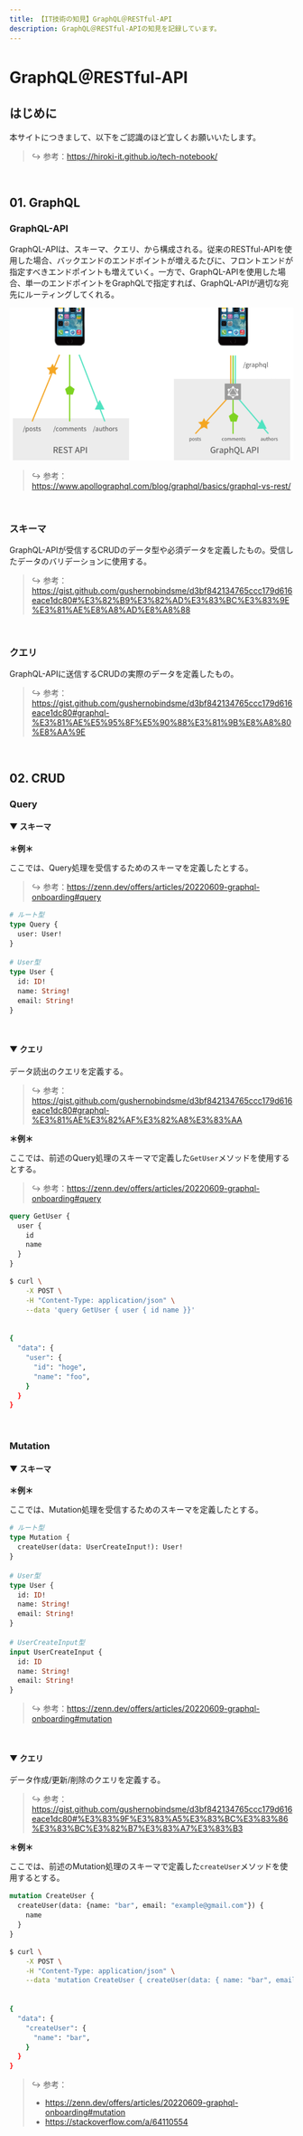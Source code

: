 ```yaml
---
title: 【IT技術の知見】GraphQL＠RESTful-API
description: GraphQL＠RESTful-APIの知見を記録しています。
---
```


# GraphQL＠RESTful-API

## はじめに

本サイトにつきまして、以下をご認識のほど宜しくお願いいたします。

> ↪️ 参考：https://hiroki-it.github.io/tech-notebook/

<br>

## 01. GraphQL

### GraphQL-API

GraphQL-APIは、スキーマ、クエリ、から構成される。従来のRESTful-APIを使用した場合、バックエンドのエンドポイントが増えるたびに、フロントエンドが指定すべきエンドポイントも増えていく。一方で、GraphQL-APIを使用した場合、単一のエンドポイントをGraphQLで指定すれば、GraphQL-APIが適切な宛先にルーティングしてくれる。

![graphql-api](https://raw.githubusercontent.com/hiroki-it/tech-notebook-images/master/images/graphql-api.png)

> ↪️ 参考：https://www.apollographql.com/blog/graphql/basics/graphql-vs-rest/

<br>

### スキーマ

GraphQL-APIが受信するCRUDのデータ型や必須データを定義したもの。受信したデータのバリデーションに使用する。

> ↪️ 参考：https://gist.github.com/gushernobindsme/d3bf842134765ccc179d616eace1dc80#%E3%82%B9%E3%82%AD%E3%83%BC%E3%83%9E%E3%81%AE%E8%A8%AD%E8%A8%88

<br>

### クエリ

GraphQL-APIに送信するCRUDの実際のデータを定義したもの。

> ↪️ 参考：https://gist.github.com/gushernobindsme/d3bf842134765ccc179d616eace1dc80#graphql-%E3%81%AE%E5%95%8F%E5%90%88%E3%81%9B%E8%A8%80%E8%AA%9E

<br>

## 02. CRUD

### Query

#### ▼ スキーマ

**＊例＊**

ここでは、Query処理を受信するためのスキーマを定義したとする。

> ↪️ 参考：https://zenn.dev/offers/articles/20220609-graphql-onboarding#query

```graphql
# ルート型
type Query {
  user: User!
}

# User型
type User {
  id: ID!
  name: String!
  email: String!
}
```

<br>

#### ▼ クエリ

データ読出のクエリを定義する。

> ↪️ 参考：https://gist.github.com/gushernobindsme/d3bf842134765ccc179d616eace1dc80#graphql-%E3%81%AE%E3%82%AF%E3%82%A8%E3%83%AA

**＊例＊**

ここでは、前述のQuery処理のスキーマで定義した`GetUser`メソッドを使用するとする。

> ↪️ 参考：https://zenn.dev/offers/articles/20220609-graphql-onboarding#query

```graphql
query GetUser {
  user {
    id
    name
  }
}
```

```bash
$ curl \
    -X POST \
    -H "Content-Type: application/json" \
    --data 'query GetUser { user { id name }}'


{
  "data": {
    "user": {
      "id": "hoge",
      "name": "foo",
    }
  }
}
```

<br>

### Mutation

#### ▼ スキーマ

**＊例＊**

ここでは、Mutation処理を受信するためのスキーマを定義したとする。

```graphql
# ルート型
type Mutation {
  createUser(data: UserCreateInput!): User!
}

# User型
type User {
  id: ID!
  name: String!
  email: String!
}

# UserCreateInput型
input UserCreateInput {
  id: ID
  name: String!
  email: String!
}
```

> ↪️ 参考：https://zenn.dev/offers/articles/20220609-graphql-onboarding#mutation

<br>

#### ▼ クエリ

データ作成/更新/削除のクエリを定義する。

> ↪️ 参考：https://gist.github.com/gushernobindsme/d3bf842134765ccc179d616eace1dc80#%E3%83%9F%E3%83%A5%E3%83%BC%E3%83%86%E3%83%BC%E3%82%B7%E3%83%A7%E3%83%B3

**＊例＊**

ここでは、前述のMutation処理のスキーマで定義した`createUser`メソッドを使用するとする。

```graphql
mutation CreateUser {
  createUser(data: {name: "bar", email: "example@gmail.com"}) {
    name
  }
}
```

```bash
$ curl \
    -X POST \
    -H "Content-Type: application/json" \
    --data 'mutation CreateUser { createUser(data: { name: "bar", email: "example@gmail.com"}) { name }}'


{
  "data": {
    "createUser": {
      "name": "bar",
    }
  }
}
```

> ↪️ 参考：
>
> - https://zenn.dev/offers/articles/20220609-graphql-onboarding#mutation
> - https://stackoverflow.com/a/64110554

<br>
